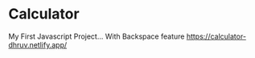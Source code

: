 # Calculator
My First Javascript Project...
With Backspace feature
https://calculator-dhruv.netlify.app/
